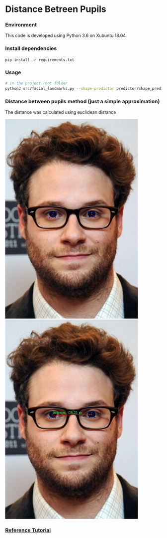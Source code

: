 # Distance Betreen Pupils

### Environment
This code is developed using Python 3.6 on Xubuntu 18.04.

### Install dependencies  
```pip install -r requirements.txt```

### Usage
```sh
# in the project root folder
python3 src/facial_landmarks.py --shape-predictor predictor/shape_predictor_68_face_landmarks.dat --image images/image5.jpg
```

### Distance between pupils method (just a simple approximation)
The distance was calculated using euclidean distance

![](assets/line_intersection.jpg)
![](assets/distance.jpg)

### [Reference Tutorial](https://www.pyimagesearch.com/2017/04/03/facial-landmarks-dlib-opencv-python/)
